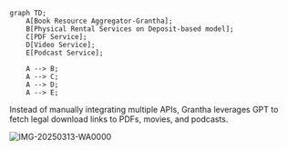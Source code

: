 ```mermaid
graph TD;
    A[Book Resource Aggregator-Grantha];
    B[Physical Rental Services on Deposit-based model];
    C[PDF Service];
    D[Video Service];
    E[Podcast Service];

    A --> B;
    A --> C;
    A --> D;
    A --> E;
```
Instead of manually integrating multiple APIs, Grantha leverages GPT to fetch legal download links to PDFs, movies, and podcasts.

![IMG-20250313-WA0000](https://github.com/user-attachments/assets/cc539eee-1bc7-4e6c-86c1-6e4a94b3f596)
